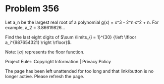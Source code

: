 #   Problem 356

   Let a_n be the largest real root of a polynomial g(x) = x^3 - 2^n·x^2 + n.
   For example, a_2 = 3.86619826...

   Find the last eight digits of $\sum \limits_{i = 1}^{30} {\left \lfloor
   a_i^{987654321} \right \rfloor}$.

   Note: $\lfloor a \rfloor$ represents the floor function.

   Project Euler: Copyright Information | Privacy Policy

   The page has been left unattended for too long and that link/button is no
   longer active. Please refresh the page.
